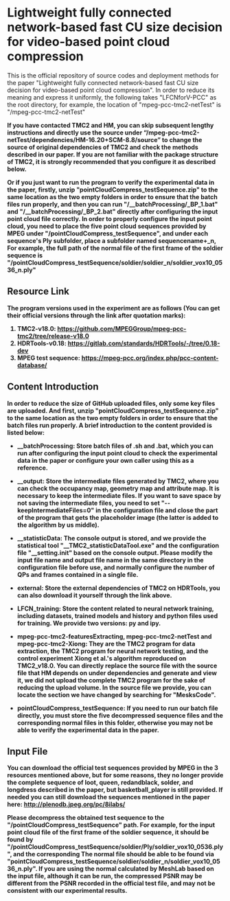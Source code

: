 # Lightweight fully connected network-based fast CU size decision for video-based point cloud compression
This is the official repository of source codes and deployment methods for the paper "Lightweight fully connected network-based fast CU size decision for video-based point cloud compression". In order to reduce its meaning and express it uniformly, the following takes "LFCNforV-PCC" as the root directory, for example, the location of "mpeg-pcc-tmc2-netTest" is "/mpeg-pcc-tmc2-netTest"

<b>If you have contacted TMC2 and HM, you can skip subsequent lengthy instructions and directly use the source under “/mpeg-pcc-tmc2-netTest/dependencies/HM-16.20+SCM-8.8/source” to change the source of original dependencies of TMC2 and check the methods described in our paper.  If you are not familiar with the package structure of TMC2, it is strongly recommended that you configure it as described below.</b>

<b>Or if you just want to run the program to verify the experimental data in the paper, firstly, unzip "pointCloudCompress_testSequence.zip" to the same location as the two empty folders in order to ensure that the batch files run properly, and then you can run "/__batchProcessing/_BP_1.bat" and "/__batchProcessing/_BP_2.bat" directly after configuring the input point cloud file correctly. In order to properly configure the input point cloud, you need to place the five point cloud sequences provided by MPEG under "/pointCloudCompress_testSequence", and under each sequence's Ply subfolder, place a subfolder named sequencename+_n, For example, the full path of the normal file of the first frame of the soldier sequence is "/pointCloudCompress_testSequence/soldier/soldier_n/soldier_vox10_0536_n.ply"</b>

## <b>Resource Link
The program versions used in the experiment are as follows (You can get their official versions through the link after quotation marks): 

1. TMC2-v18.0: https://github.com/MPEGGroup/mpeg-pcc-tmc2/tree/release-v18.0
2. HDRTools-v0.18: https://gitlab.com/standards/HDRTools/-/tree/0.18-dev
3. MPEG test sequence: https://mpeg-pcc.org/index.php/pcc-content-database/

## <b>Content Introduction
<b>In order to reduce the size of GitHub uploaded files, only some key files are uploaded. And first, unzip "pointCloudCompress_testSequence.zip" to the same location as the two empty folders in order to ensure that the batch files run properly.</b> A brief introduction to the content provided is listed below:  

- __batchProcessing: Store batch files of .sh and .bat, which you can run after configuring the input point cloud to check the experimental data in the paper or configure your own caller using this as a reference.

- __output: Store the intermediate files generated by TMC2, where you can check the occupancy map, geometry map and attribute map. It is necessary to keep the intermediate files. If you want to save space by not saving the intermediate files, you need to set "--keepIntermediateFiles=0" in the configuration file and close the part of the program that gets the placeholder image (the latter is added to the algorithm by us middle).

- __statisticData: The console output is stored, and we provide the statistical tool "__TMC2_statisticDataTool.exe" and the configuration file "__setting.init" based on the console output. Please modify the input file name and output file name in the same directory in the configuration file before use, and normally configure the number of QPs and frames contained in a single file.

- external: Store the external dependencies of TMC2 on HDRTools, you can also download it yourself through the link above.

- LFCN_training: Store the content related to neural network training, including datasets, trained models and history and python files used for training. We provide two versions: py and ipy.

- mpeg-pcc-tmc2-featuresExtracting, mpeg-pcc-tmc2-netTest and mpeg-pcc-tmc2-Xiong: They are the TMC2 program for data extraction, the TMC2 program for neural network testing, and the control experiment Xiong et al.'s algorithm reproduced on TMC2_v18.0. You can directly replace the source file with the source file that HM depends on under dependencies and generate and view it, we did not upload the complete TMC2 program for the sake of reducing the upload volume. In the source file we provide, you can locate the section we have changed by searching for "MesksCode".

- pointCloudCompress_testSequence: If you need to run our batch file directly, you must store the five decompressed sequence files and the corresponding normal files in this folder, otherwise you may not be able to verify the experimental data in the paper.

## <b>Input File
You can download the official test sequences provided by MPEG in the 3 resources mentioned above, but for some reasons, they no longer provide the complete sequence of loot, queen, redandblack, solder, and longdress described in the paper, but basketball_player is still provided. If needed you can still download the sequences mentioned in the paper here: http://plenodb.jpeg.org/pc/8ilabs/

Please decompress the obtained test sequence to the "/pointCloudCompress_testSequence" path. For example, for the input point cloud file of the first frame of the soldier sequence, it should be found by "/pointCloudCompress_testSequence/soldier/Ply/soldier_vox10_0536.ply", and the corresponding The normal file should be able to be found via "pointCloudCompress_testSequence/soldier/soldier_n/soldier_vox10_0536_n.ply". If you are using the normal calculated by MeshLab based on the input file, although it can be run, the compressed PSNR may be different from the PSNR recorded in the official test file, and may not be consistent with our experimental results.
